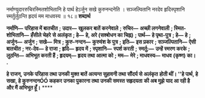  

नर्माण्युदाररुचिरस्मितशोभितानि हे पार्थ हेऽर्जुन सखे कुरुनन्दनेति । सञ्जल्पितानि नरदेव हृदिस्पृशानि स्मर्तुर्लुठन्ति हृदयं मम माधवस्य ॥ १८॥ **शब्दार्थ** 

**नर्माणि—** **परिहास में बातचीत** **; उदार—** **खुलकर बातें करनेवाले** **; रुचिर—** **अच्छी लगनेवाली** **; स्मित-शोभितानि—** **हँसीले चेहरे** **से अलंकृत** **; हे—** **हे, अरे (सश्बोधन का चिह्न)** **; पार्थ—** **हे पृथा-पुत्र** **; हे—** **हे** **; अर्जुन—** **अर्जुन** **; सखे—** **मित्र** **; कुरु-नन्दन—** **कुरुवंश के पुत्र** **; इति—** **इस प्रकार** **; सञ्जल्पितानि—** **ऐसी बातचीत** **; नर-देव—** **हे राजा** **; हृदि—** **हृदय में** **; स्पृशानि—** **स्पर्श करती** **;** **स्मर्तु:—** **उन्हें स्मरण करके** **; लुठन्ति—** **अभिभूत करती हैं** **; हृदयम्—** **हृदय तथा आत्मा को** **; मम—** **मेरे** **; माधवस्य—** **माधव** **(कृष्ण) का।** **.** 

**हे राजन्, उनके परिहास तथा उनकी मुक्त बातें अत्यन्त सुहावनी तथा सौंदर्य से अलंकृत** **होती थीं। ''हे पार्थ, हे सखा, हे कुरुनन्दनÓÓ कहकर उनका पुकारना तथा उनकी समस्त** **सहृदयता**  **की अब मुझे याद आ रही है और मैं अभिभूत हूँ।** **** 